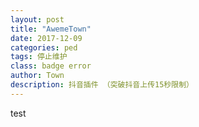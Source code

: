 ```yaml
---
layout: post
title: "AwemeTown"
date: 2017-12-09
categories: ped
tags: 停止维护
class: badge error
author: Town
description: 抖音插件 （突破抖音上传15秒限制）
---
```


test